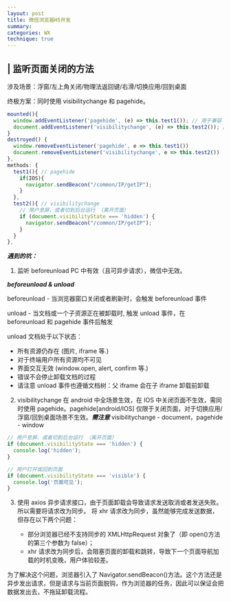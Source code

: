 ```yaml
---
layout: post
title: 微信浏览器H5开发
summary:
categories: WX
technique: true
---
```


## | 监听页面关闭的方法

涉及场景：浮窗/左上角关闭/物理法返回键/右滑/切换应用/回到桌面

终极方案：同时使用 visibilitychange 和 pagehide。

```javascript
mounted(){
  window.addEventListener('pagehide', (e) => this.test1()); // 用于兼容 IOS 关闭页面
  document.addEventListener('visibilitychange', (e) => this.test2()); // 浮窗/切换应用等隐藏页面
}
destroyed() {
  window.removeEventListener('pagehide', e => this.test1())
  document.removeEventListener('visibilitychange', e => this.test2())
},
methods: {
  test1(){ // pagehide
    if(IOS){
      navigator.sendBeacon("/common/IP/getIP");
    }
  },
  test2(){ // visibilitychange
    // 用户息屏、或者切到后台运行 （离开页面）
    if (document.visibilityState === 'hidden') {
      navigator.sendBeacon("/common/IP/getIP");
    }
  }
},
```

**_遇到的坑：_**

1. 监听 beforeunload PC 中有效（且可异步请求），微信中无效。

**_beforeunload & unload_**

beforeunload - 当浏览器窗口关闭或者刷新时，会触发 beforeunload 事件

unload - 当文档或一个子资源正在被卸载时, 触发 unload 事件，在 beforeunload 和 pagehide 事件后触发

unload 文档处于以下状态：

- 所有资源仍存在 (图片, iframe 等.)
- 对于终端用户所有资源均不可见
- 界面交互无效 (window.open, alert, confirm 等.)
- 错误不会停止卸载文档的过程
- 请注意 unload 事件也遵循文档树：父 iframe 会在子 iframe 卸载前卸载

2. visibilitychange 在 android 中全场景生效，在 IOS 中关闭页面不生效，需同时使用 pagehide。pagehide[android/IOS] 仅限于关闭页面，对于切换应用/浮窗/回到桌面场景不生效。**_需注意_** visibilitychange - document，pagehide - window

```javascript
// 用户息屏、或者切到后台运行 （离开页面）
if (document.visibilityState === 'hidden') {
  console.log('hidden');
}

// 用户打开或回到页面
if (document.visibilityState === 'visible') {
  console.log('页面可见');
}
```

3. 使用 axios 异步请求接口，由于页面卸载会导致请求发送取消或者发送失败。所以需要将请求改为同步。
   将 xhr 请求改为同步，虽然能够完成发送数据，但存在以下两个问题：

   - 部分浏览器已经不支持同步的 XMLHttpRequest 对象了（即 open()方法的第三个参数为 false）；
   - xhr 请求改为同步后，会阻塞页面的卸载和跳转，导致下一个页面导航加载的时机变晚，用户体验较差。

为了解决这个问题，浏览器引入了 Navigator.sendBeacon()方法。这个方法还是异步发出请求，但是请求与当前页面脱钩，作为浏览器的任务，因此可以保证会把数据发出去，不拖延卸载流程。
